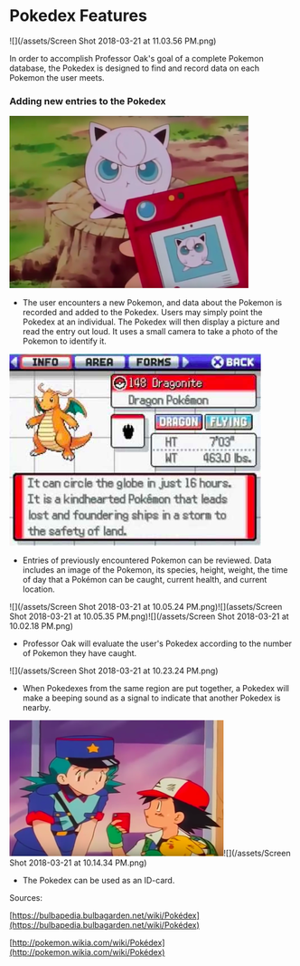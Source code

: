 # Pokedex Features

![](/assets/Screen Shot 2018-03-21 at 11.03.56 PM.png)

In order to accomplish Professor Oak's goal of a complete Pokemon database, the Pokedex is designed to find and record data on each Pokemon the user meets.

### Adding new entries to the Pokedex

![](/assets/jiggly.png)

* The user encounters a new Pokemon, and data about the Pokemon is recorded and added to the Pokedex. Users may simply point the Pokedex at an individual. The Pokedex will then display a picture and read the entry out loud. It uses a small camera to take a photo of the Pokemon to identify it.

![](assets/dragon.png)

* Entries of previously encountered Pokemon can be reviewed. Data includes an image of the Pokemon, its species, height, weight, the time of day that a Pokémon can be caught, current health, and current location.

![](/assets/Screen Shot 2018-03-21 at 10.05.24 PM.png)![](assets/Screen Shot 2018-03-21 at 10.05.35 PM.png)![](/assets/Screen Shot 2018-03-21 at 10.02.18 PM.png)

* Professor Oak will evaluate the user's Pokedex according to the number of Pokemon they have caught.

![](/assets/Screen Shot 2018-03-21 at 10.23.24 PM.png)

* When Pokedexes from the same region are put together, a Pokedex will make a beeping sound as a signal to indicate that another Pokedex is nearby.

![](assets/pokeid1.png)![](/assets/Screen Shot 2018-03-21 at 10.14.34 PM.png)

* The Pokedex can be used as an ID-card.

Sources:

[https://bulbapedia.bulbagarden.net/wiki/Pokédex](https://bulbapedia.bulbagarden.net/wiki/Pokédex)

[http://pokemon.wikia.com/wiki/Pokédex](http://pokemon.wikia.com/wiki/Pokédex)

